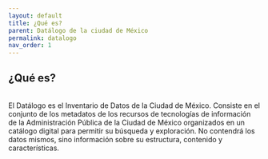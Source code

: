 ```yaml
---
layout: default
title: ¿Qué es?
parent: Datálogo de la ciudad de México
permalink: datalogo
nav_order: 1
---
```

<div class="nonfooter">
<h2>¿Qué es?</h2>
<br>
El Datálogo es el Inventario de Datos de la Ciudad de México. 
Consiste en el conjunto de los metadatos de los recursos de tecnologías de información de la Administración Pública de la Ciudad de México organizados en un catálogo  digital para permitir su búsqueda y exploración. 
No contendrá los datos mismos, sino información sobre su estructura, contenido y características.
</div>